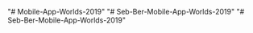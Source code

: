 "# Mobile-App-Worlds-2019" 
"# Seb-Ber-Mobile-App-Worlds-2019" 
"# Seb-Ber-Mobile-App-Worlds-2019" 
